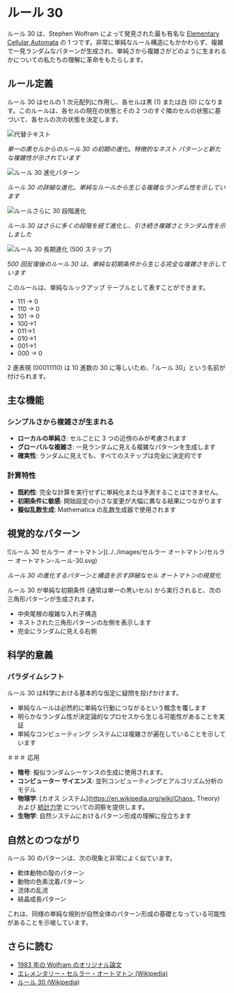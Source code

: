 # ルール 30

ルール 30 は、Stephen Wolfram によって発見された最も有名な [Elementary Cellular Automata](https://en.wikipedia.org/wiki/Elementary_cellular_auTomaton) の 1 つです。非常に単純なルール構造にもかかわらず、複雑で一見ランダムなパターンが生成され、単純さから複雑さがどのように生まれるかについての私たちの理解に革命をもたらします。

## ルール定義

ルール 30 はセルの 1 次元配列に作用し、各セルは黒 (1) または白 (0) になります。このルールは、各セルの現在の状態とその 2 つのすぐ隣のセルの状態に基づいて、各セルの次の状態を決定します。

![代替テキスト](../../images/rule-30/image.png)

*単一の黒セルからのルール 30 の初期の進化。特徴的なネスト パターンと新たな複雑性が示されています*

![ルール 30 進化パターン](../../images/cellular-automata/p27_1.png)

*ルール 30 の詳細な進化。単純なルールから生じる複雑なランダム性を示しています*

![ルールさらに 30 段階進化](../../images/cellular-automata/p29.png)

*ルール 30 はさらに多くの段階を経て進化し、引き続き複雑さとランダム性を示しました*

![ルール 30 長期進化 (500 ステップ)](../../images/cellular-automata/p30.png)

*500 回反復後のルール 30 は、単純な初期条件から生じる完全な複雑さを示しています*

このルールは、単純なルックアップ テーブルとして表すことができます。
- 111 → 0
- 110 → 0
- 101 → 0
- 100→1
- 011→1
- 010→1
- 001→1
- 000 → 0

2 進表現 (00011110) は 10 進数の 30 に等しいため、「ルール 30」という名前が付けられます。

## 主な機能

### シンプルさから複雑さが生まれる
- **ローカルの単純さ**: セルごとに 3 つの近傍のみが考慮されます
- **グローバルな複雑さ**: 一見ランダムに見える複雑なパターンを生成します
- **確実性**: ランダムに見えても、すべてのステップは完全に決定的です

### 計算特性
- **既約性**: 完全な計算を実行せずに単純化または予測することはできません。
- **初期条件に敏感**: 開始設定の小さな変更が大幅に異なる結果につながります
- **擬似乱数生成**: Mathematica の乱数生成器で使用されます

## 視覚的なパターン

![ルール 30 セルラー オートマトン](../../images/セルラー オートマトン/セルラー オートマトン-ルール-30.svg)

*ルール 30 の進化するパターンと構造を示す詳細なセル オートマトンの視覚化*

ルール 30 が単純な初期条件 (通常は単一の黒いセル) から実行されると、次の三角形パターンが生成されます。
- 中央尾根の複雑な入れ子構造
- ネストされた三角形パターンの左側を表示します
- 完全にランダムに見える右側

## 科学的意義

### パラダイムシフト
ルール 30 は科学における基本的な仮定に疑問を投げかけます。
- 単純なルールは必然的に単純な行動につながるという概念を覆します
- 明らかなランダム性が決定論的なプロセスから生じる可能性があることを実証
- 単純なコンピューティング システムには複雑さが遍在していることを示しています

＃＃＃ 応用
- **暗号**: 擬似ランダムシーケンスの生成に使用されます。
- **コンピューター サイエンス**: 並列コンピューティングとアルゴリズム分析のモデル
- **物理学**: [カオス システム](https://en.wikipedia.org/wiki/Chaos_ Theory) および [統計力学](https://en.wikipedia.org/wiki/Statistical_mechanics) についての洞察を提供します。
- **生物学**: 自然システムにおけるパターン形成の理解に役立ちます

## 自然とのつながり

ルール 30 のパターンは、次の現象と非常によく似ています。
- 軟体動物の殻のパターン
- 動物の色素沈着パターン
- 流体の乱流
- 結晶成長パターン

これは、同様の単純な規則が自然全体のパターン形成の基礎となっている可能性があることを示唆しています。

## さらに読む

- [1983 年の Wolfram のオリジナル論文](https://www.stephenwolfram.com/publications/cular-automata-irreversibility-randomness/)
- [エレメンタリー・セルラー・オートマトン (Wikipedia)](https://en.wikipedia.org/wiki/Elementary_cellular_auTomaton)
- [ルール 30 (Wikipedia)](https://en.wikipedia.org/wiki/Rule_30)